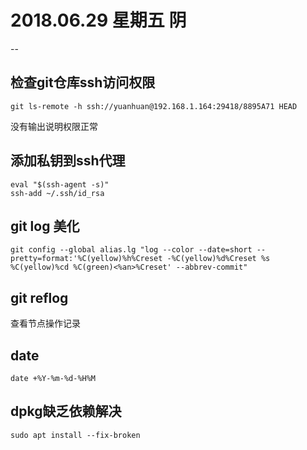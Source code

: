 # 2018.06.29 星期五 阴
--

## 检查git仓库ssh访问权限
```
git ls-remote -h ssh://yuanhuan@192.168.1.164:29418/8895A71 HEAD
```
没有输出说明权限正常

## 添加私钥到ssh代理
```
eval "$(ssh-agent -s)"
ssh-add ~/.ssh/id_rsa
```
## git log 美化
```
git config --global alias.lg "log --color --date=short --pretty=format:'%C(yellow)%h%Creset -%C(yellow)%d%Creset %s %C(yellow)%cd %C(green)<%an>%Creset' --abbrev-commit"
```

## git reflog
查看节点操作记录

## date
```
date +%Y-%m-%d-%H%M
```

## dpkg缺乏依赖解决
```
sudo apt install --fix-broken
```
